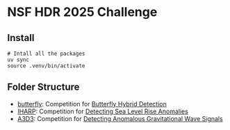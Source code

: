 # NSF HDR 2025 Challenge

## Install

```shell
# Intall all the packages
uv sync
source .venv/bin/activate
```

## Folder Structure

* [butterfly](butterfly/README.md): Competition for [Butterfly Hybrid Detection](https://www.codabench.org/competitions/3764/#/pages-tab)
* [IHARP](IHARP/README.md): Competition for [Detecting Sea Level Rise Anomalies](https://www.codabench.org/competitions/3223/)
* [A3D3](A3D3/README.md): Competition for [Detecting Anomalous Gravitational Wave Signals](https://www.codabench.org/competitions/2626/)